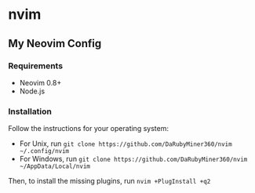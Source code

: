 # nvim
## My Neovim Config

### Requirements
- Neovim 0.8+
- Node.js

### Installation
Follow the instructions for your operating system:
- For Unix, run `git clone https://github.com/DaRubyMiner360/nvim ~/.config/nvim`
- For Windows, run `git clone https://github.com/DaRubyMiner360/nvim ~/AppData/Local/nvim`

Then, to install the missing plugins, run `nvim +PlugInstall +q2`
